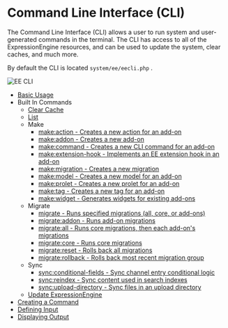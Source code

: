 # Command Line Interface (CLI)

The Command Line Interface (CLI) allows a user to run system and user-generated commands in the terminal. The CLI has access to all of the ExpressionEngine resources, and can be used to update the system, clear caches, and much more.

By default the CLI is located `system/ee/eecli.php` .

![EE CLI](_images/6-1_cli.png)

- [Basic Usage](cli/usage.md)
- Built In Commands
    - [Clear Cache](cli/built-in-commands/cache-clear.md)
    - [List](cli/built-in-commands/list.md)
    - Make
        - [make:action - Creates a new action for an add-on](cli/built-in-commands/make-action.md)
        - [make:addon - Creates a new add-on](development/addon-development-overview.md)
        - [make:command - Creates a new CLI command for an add-on](cli/built-in-commands/make-command.md)
        - [make:extension-hook - Implements an EE extension hook in an add-on](cli/built-in-commands/make-extension-hook.md)
        - [make:migration - Creates a new migration](cli/built-in-commands/make-migration.md)
        - [make:model - Creates a new model for an add-on](cli/built-in-commands/make-model.md)
        - [make:prolet - Creates a new prolet for an add-on](cli/built-in-commands/make-prolet.md)
        - [make:tag - Creates a new tag for an add-on](cli/built-in-commands/make-tag.md)
        - [make:widget - Generates widgets for existing add-ons](cli/built-in-commands/make-widget.md)
    - Migrate
        - [migrate - Runs specified migrations (all, core, or add-ons)](cli/built-in-commands/migrate.md)
        - [migrate:addon - Runs add-on migrations](cli/built-in-commands/migrate.md)
        - [migrate:all - Runs core migrations, then each add-on's migrations](cli/built-in-commands/migrate.md)
        - [migrate:core - Runs core migrations](cli/built-in-commands/migrate.md)
        - [migrate:reset - Rolls back all migrations](cli/built-in-commands/migrate.md)
        - [migrate:rollback - Rolls back most recent migration group](cli/built-in-commands/migrate.md)
    - Sync
        - [sync:conditional-fields - Sync channel entry conditional logic](cli/built-in-commands/sync-conditional-fields.md)
        - [sync:reindex - Sync content used in search indexes](cli/built-in-commands/sync-reindex.md)
        - [sync:upload-directory - Sync files in an upload directory](cli/built-in-commands/sync-upload-directory.md)
    - [Update ExpressionEngine](cli/built-in-commands/update.md)
- [Creating a Command](cli/creating-a-command.md)
- [Defining Input](cli/defining-input.md)
- [Displaying Output](cli/displaying-output.md)
